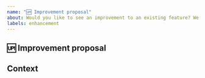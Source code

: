 ```yaml
---
name: "🆙 Improvement proposal"
about: Would you like to see an improvement to an existing feature? We're all ears!
labels: enhancement
---
```


<!-- Please give the issue a short, clear title -->

## 🆙 Improvement proposal
<!-- Summarise the functionality you would like to see and where you think it should be added as clearly and concisely as you can -->

## Context
<!-- Tell us what this new functionality would be useful for; who would use it, for what purpose? -->
